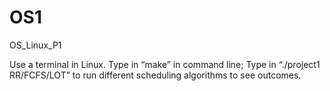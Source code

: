 # OS1
OS_Linux_P1

Use a terminal in Linux.
Type in “make” in command line;
Type in “./project1 RR/FCFS/LOT” to run different scheduling algorithms to see outcomes.
